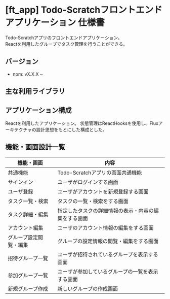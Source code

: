 # [ft_app] Todo-Scratchフロントエンドアプリケーション 仕様書

Todo-Scratchアプリのフロントエンドアプリケーション。  
Reactを利用したグループでタスク管理を行うことができる。

## バージョン
- npm: vX.X.X ~ 

## 主な利用ライブラリ


## アプリケーション構成
Reactを利用したアプリケーション。
状態管理はReactHooksを使用し、Fluxアーキテクチャの設計思想をもとにした構成とした。


## 機能・画面設計一覧

|  機能・画面  |  内容  |
| ---- | ---- |
|  共通機能  |  Todo-Scratchアプリの画面共通機能  |
|  サインイン  |  ユーザがログインする画面  |
|  ユーザ登録  |  ユーザがアカウントを新規登録する画面  |
|  タスク一覧・検索  |  タスクの一覧・検索をする画面  |
|  タスク詳細・編集  |  指定したタスクの詳細情報の表示・内容の編集をする画面  |
|  アカウント編集  | ユーザのアカウント情報の編集をする画面   |
|  グループ設定閲覧・編集  |  グループの設定情報の閲覧・編集をする画面  |
|  招待グループ一覧  |  ユーザが招待されているグループを表示する画面  |
|  参加グループ一覧  |  ユーザが参加しているグループの一覧を表示する画面  |
|  新規グループ作成  |  新しいグループの作成画面  |